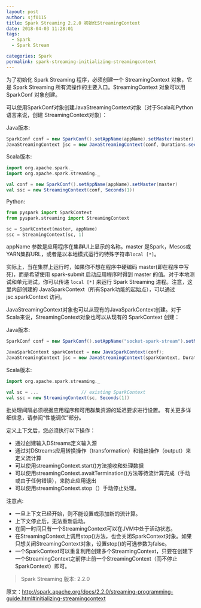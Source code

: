 ```yaml
---
layout: post
author: sjf0115
title: Spark Streaming 2.2.0 初始化StreamingContext
date: 2018-04-03 11:28:01
tags:
  - Spark
  - Spark Stream

categories: Spark
permalink: spark-streaming-initializing-streamingcontext
---
```


为了初始化 Spark Streaming 程序，必须创建一个 StreamingContext 对象，它是 Spark Streaming 所有流操作的主要入口。StreamingContext 对象可以用 SparkConf 对象创建。

可以使用SparkConf对象创建JavaStreamingContext对象（对于Scala和Python语言来说，创建 StreamingContext对象）：

Java版本:
```java
SparkConf conf = new SparkConf().setAppName(appName).setMaster(master);
JavaStreamingContext jsc = new JavaStreamingContext(conf, Durations.seconds(seconds));
```
Scala版本:
```scala
import org.apache.spark._
import org.apache.spark.streaming._

val conf = new SparkConf().setAppName(appName).setMaster(master)
val ssc = new StreamingContext(conf, Seconds(1))
```
Python:
```python
from pyspark import SparkContext
from pyspark.streaming import StreamingContext

sc = SparkContext(master, appName)
ssc = StreamingContext(sc, 1)
```

appName 参数是应用程序在集群UI上显示的名称。master 是Spark，Mesos或YARN集群URL，或者是以本地模式运行的特殊字符串`local [*]`。

实际上，当在集群上运行时，如果你不想在程序中硬编码 master(即在程序中写死)，而是希望使用 spark-submit 启动应用程序时得到 master 的值。对于本地测试和单元测试，你可以传递 `local [*]` 来运行 Spark Streaming 进程。注意，这里内部创建的 JavaSparkContext（所有Spark功能的起始点），可以通过 jsc.sparkContext 访问。

JavaStreamingContext对象也可以从现有的JavaSparkContext创建。对于Scala来说，StreamingContext对象也可以从现有的 SparkContext 创建：

Java版本:
```java
SparkConf conf = new SparkConf().setAppName("socket-spark-stream").setMaster("local[2]");

JavaSparkContext sparkContext = new JavaSparkContext(conf);
JavaStreamingContext jsc = new JavaStreamingContext(sparkContext, Durations.seconds(seconds));
```
Scala版本:
```scala
import org.apache.spark.streaming._

val sc = ...                // existing SparkContext
val ssc = new StreamingContext(sc, Seconds(1))
```

批处理间隔必须根据应用程序和可用群集资源的延迟要求进行设置。 有关更多详细信息，请参阅“性能调优”部分。

定义上下文后，您必须执行以下操作：
- 通过创建输入DStreams定义输入源
- 通过对DStreams应用转换操作（transformation）和输出操作（output）来定义流计算
- 可以使用streamingContext.start()方法接收和处理数据
- 可以使用streamingContext.awaitTermination()方法等待流计算完成（手动或由于任何错误），来防止应用退出
- 可以使用streamingContext.stop（）手动停止处理。

注意点:
- 一旦上下文已经开始，则不能设置或添加新的流计算。
- 上下文停止后，无法重新启动。
- 在同一时间只有一个StreamingContext可以在JVM中处于活动状态。
- 在StreamingContext上调用stop()方法，也会关闭SparkContext对象。如果只想关闭StreamingContext对象，设置stop()的可选参数为false。
- 一个SparkContext可以重复利用创建多个StreamingContext，只要在创建下一个StreamingContext之前停止前一个StreamingContext（而不停止SparkContext）即可。


> Spark Streaming 版本: 2.2.0

原文：http://spark.apache.org/docs/2.2.0/streaming-programming-guide.html#initializing-streamingcontext
